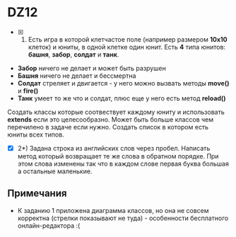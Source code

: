 # DZ12

- [x] 1) Есть игра в которой клетчастое поле (например размером **10x10** клеток) и юниты, в одной клетке один юнит.
Есть **4** типа юнитов: **башня**, **забор**, **солдат** и **танк**.

- **Забор** ничего не делает и может быть разрушен
- **Башня** ничего не делает и бессмертна
- **Солдат** стреляет и двигается - у него можно вызвать методы **move()** и **fire()**
- **Танк** умеет то же что и солдат, плюс еще у него есть метод **reload()**

Создать классы которые соотвествует каждому юниту и использовать **extends** если это целесообразно. Может быть
больше классов чем перечилено в задаче если нужно.
Создать список в котором есть юниты всех типов.

- [x] 2\*) Задана строка из английских слов через пробел. Написать метод который возвращает те же слова в обратном порядке. При этом слова изменены так что в каждом слове первая буква большая а остальные маленькие.

## Примечания

- К заданию 1 приложена диаграмма классов, но она не совсем корректна (стрелки показывают не туда) - особенности бесплатного онлайн-редактора :(
